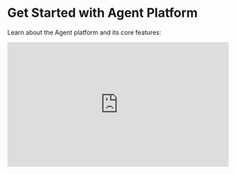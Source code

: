 # Get Started with Agent Platform

Learn about the Agent platform and its core features:
<div style="padding:56.25% 0 0 0;position:relative;"><iframe src="https://player.vimeo.com/video/1058969268" style="position:absolute;top:0;left:0;width:100%;height:100%;" title="Agent Platform Overview" frameborder="0" allow="autoplay; picture-in-picture; web-share" referrerpolicy="strict-origin-when-cross-origin" allowfullscreen></iframe></div>